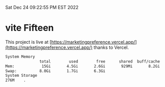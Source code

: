 Sat Dec 24 09:22:55 PM EST 2022

# vite Fifteen


This project is live at [https://marketingpreference.vercel.app/](https://marketingpreference.vercel.app/) thanks to Vercel.

```bash
System Memory
               total        used        free      shared  buff/cache   available
Mem:            15Gi       4.5Gi       2.6Gi       929Mi       8.2Gi       9.5Gi
Swap:          8.0Gi       1.7Gi       6.3Gi
System Storage
276M	.
```
```bash

